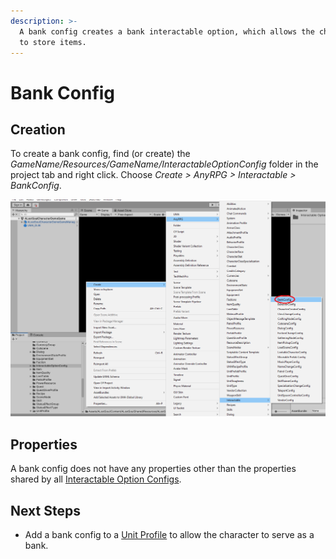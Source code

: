 ```yaml
---
description: >-
  A bank config creates a bank interactable option, which allows the character
  to store items.
---
```


# Bank Config

## Creation

To create a bank config, find (or create) the _GameName/Resources/GameName/InteractableOptionConfig_ folder in the project tab and right click.  Choose _Create > AnyRPG > Interactable > BankConfig_.

![](<../../.gitbook/assets/image (4).png>)

## Properties

A bank config does not have any properties other than the properties shared by all [Interactable Option Configs](./#properties).

## Next Steps

* Add a bank config to a [Unit Profile](../unit-profile.md) to allow the character to serve as a bank.
